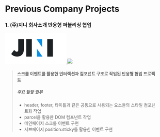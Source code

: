 # Previous Company Projects
### 1. (주)지니 회사소개 반응형 퍼블리싱 협업

<a href="http://newjini.co.kr/pages/index.html" targrt="_brank">
	<img src="https://github.com/yongZin/yongZin/blob/main/images/logo/jini-logo.png?raw=true" height="100" />
</a>

<img src="https://img.shields.io/badge/2022.06_~_2022.09-2c2b28.svg?style=for-the-badge" />

> #### 스크롤 이벤트를 활용한 인터랙션과 컴포넌트 구조로 작업된 반응형 협업 프로젝트
> ##### 주요 담당 업무
> - header, footer, 타이틀과 같은 공통으로 사용되는 요소들의 스타일 컴포넌트화 작업
> - parcel을 활용한 DOM 컴포넌트 작업
> - 메인페이지 스크롤 이벤트 구현
> - 서브페이지 position:sticky를 활용한 이벤트 구현
